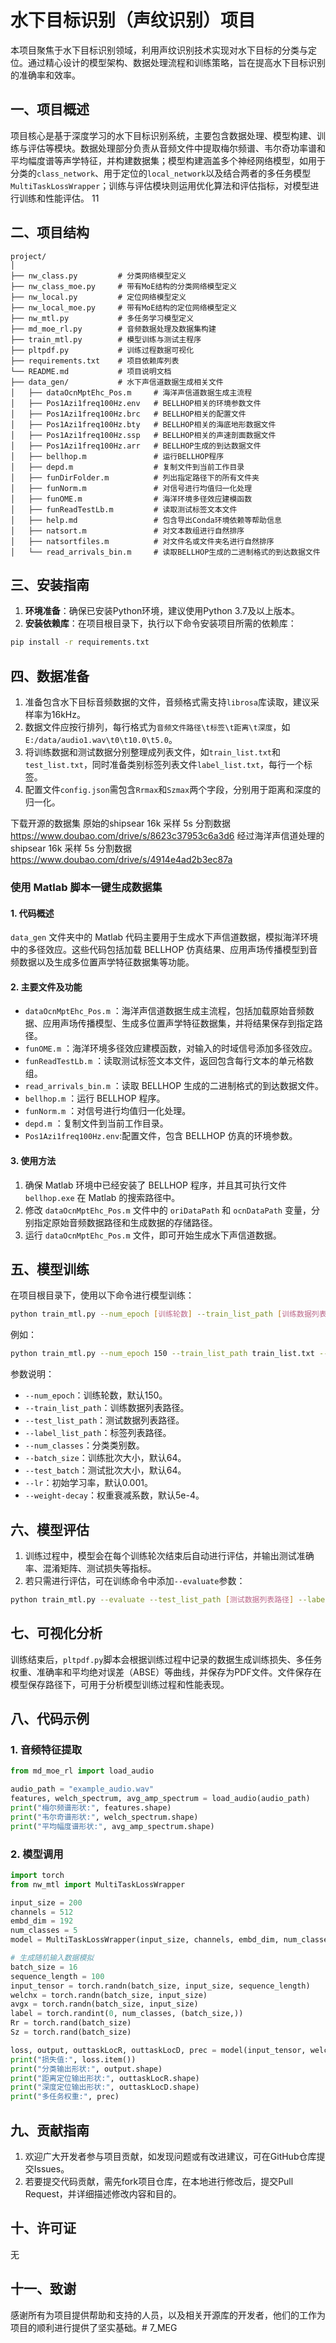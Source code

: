# 水下目标识别（声纹识别）项目
本项目聚焦于水下目标识别领域，利用声纹识别技术实现对水下目标的分类与定位。通过精心设计的模型架构、数据处理流程和训练策略，旨在提高水下目标识别的准确率和效率。

## 一、项目概述
项目核心是基于深度学习的水下目标识别系统，主要包含数据处理、模型构建、训练与评估等模块。数据处理部分负责从音频文件中提取梅尔频谱、韦尔奇功率谱和平均幅度谱等声学特征，并构建数据集；模型构建涵盖多个神经网络模型，如用于分类的`class_network`、用于定位的`local_network`以及结合两者的多任务模型`MultiTaskLossWrapper`；训练与评估模块则运用优化算法和评估指标，对模型进行训练和性能评估。
11
## 二、项目结构
```
project/
│
├── nw_class.py         # 分类网络模型定义
├── nw_class_moe.py     # 带有MoE结构的分类网络模型定义
├── nw_local.py         # 定位网络模型定义
├── nw_local_moe.py     # 带有MoE结构的定位网络模型定义
├── nw_mtl.py           # 多任务学习模型定义
├── md_moe_rl.py        # 音频数据处理及数据集构建
├── train_mtl.py        # 模型训练与测试主程序
├── pltpdf.py           # 训练过程数据可视化
├── requirements.txt    # 项目依赖库列表
└── README.md           # 项目说明文档
├── data_gen/           # 水下声信道数据生成相关文件
│   ├── dataOcnMptEhc_Pos.m     # 海洋声信道数据生成主流程
│   ├── Pos1Azi1freq100Hz.env   # BELLHOP相关的环境参数文件
│   ├── Pos1Azi1freq100Hz.brc   # BELLHOP相关的配置文件
│   ├── Pos1Azi1freq100Hz.bty   # BELLHOP相关的海底地形数据文件
│   ├── Pos1Azi1freq100Hz.ssp   # BELLHOP相关的声速剖面数据文件
│   ├── Pos1Azi1freq100Hz.arr   # BELLHOP生成的到达数据文件
│   ├── bellhop.m               # 运行BELLHOP程序
│   ├── depd.m                  # 复制文件到当前工作目录
│   ├── funDirFolder.m          # 列出指定路径下的所有文件夹
│   ├── funNorm.m               # 对信号进行均值归一化处理
│   ├── funOME.m                # 海洋环境多径效应建模函数
│   ├── funReadTestLb.m         # 读取测试标签文本文件
│   ├── help.md                 # 包含导出Conda环境依赖等帮助信息
│   ├── natsort.m               # 对文本数组进行自然排序
│   ├── natsortfiles.m          # 对文件名或文件夹名进行自然排序
│   └── read_arrivals_bin.m     # 读取BELLHOP生成的二进制格式的到达数据文件
```

## 三、安装指南
1. **环境准备**：确保已安装Python环境，建议使用Python 3.7及以上版本。
2. **安装依赖库**：在项目根目录下，执行以下命令安装项目所需的依赖库：
```bash
pip install -r requirements.txt
```

## 四、数据准备
1. 准备包含水下目标音频数据的文件，音频格式需支持`librosa`库读取，建议采样率为16kHz。
2. 数据文件应按行排列，每行格式为`音频文件路径\t标签\t距离\t深度`，如`E:/data/audio1.wav\t0\t10.0\t5.0`。
3. 将训练数据和测试数据分别整理成列表文件，如`train_list.txt`和`test_list.txt`，同时准备类别标签列表文件`label_list.txt`，每行一个标签。
4. 配置文件`config.json`需包含`Rrmax`和`Szmax`两个字段，分别用于距离和深度的归一化。

下载开源的数据集
原始的shipsear 16k 采样 5s 分割数据
https://www.doubao.com/drive/s/8623c37953c6a3d6
经过海洋声信道处理的shipsear 16k 采样 5s 分割数据
https://www.doubao.com/drive/s/4914e4ad2b3ec87a

### 使用 Matlab 脚本一键生成数据集
#### 1. 代码概述
`data_gen` 文件夹中的 Matlab 代码主要用于生成水下声信道数据，模拟海洋环境中的多径效应。这些代码包括加载 BELLHOP 仿真结果、应用声场传播模型到音频数据以及生成多位置声学特征数据集等功能。

#### 2. 主要文件及功能
- `dataOcnMptEhc_Pos.m` ：海洋声信道数据生成主流程，包括加载原始音频数据、应用声场传播模型、生成多位置声学特征数据集，并将结果保存到指定路径。
- `funOME.m` ：海洋环境多径效应建模函数，对输入的时域信号添加多径效应。
- `funReadTestLb.m` ：读取测试标签文本文件，返回包含每行文本的单元格数组。
- `read_arrivals_bin.m` ：读取 BELLHOP 生成的二进制格式的到达数据文件。
- `bellhop.m` ：运行 BELLHOP 程序。
- `funNorm.m` ：对信号进行均值归一化处理。
- `depd.m` ：复制文件到当前工作目录。
- `Pos1Azi1freq100Hz.env`:配置文件，包含 BELLHOP 仿真的环境参数。

#### 3. 使用方法
1. 确保 Matlab 环境中已经安装了 BELLHOP 程序，并且其可执行文件 `bellhop.exe` 在 Matlab 的搜索路径中。
2. 修改 `dataOcnMptEhc_Pos.m` 文件中的 `oriDataPath` 和 `ocnDataPath` 变量，分别指定原始音频数据路径和生成数据的存储路径。
3. 运行 `dataOcnMptEhc_Pos.m` 文件，即可开始生成水下声信道数据。

## 五、模型训练
在项目根目录下，使用以下命令进行模型训练：
```bash
python train_mtl.py --num_epoch [训练轮数] --train_list_path [训练数据列表路径] --test_list_path [测试数据列表路径] --label_list_path [标签列表路径] --num_classes [类别数] --batch_size [训练批次大小] --test_batch [测试批次大小] --lr [学习率] --weight-decay [权重衰减系数]
```
例如：
```bash
python train_mtl.py --num_epoch 150 --train_list_path train_list.txt --test_list_path test_list.txt --label_list_path label_list.txt --num_classes 5 --batch_size 64 --test_batch 64 --lr 0.001 --weight-decay 5e-4
```
参数说明：
- `--num_epoch`：训练轮数，默认150。
- `--train_list_path`：训练数据列表路径。
- `--test_list_path`：测试数据列表路径。
- `--label_list_path`：标签列表路径。
- `--num_classes`：分类类别数。
- `--batch_size`：训练批次大小，默认64。
- `--test_batch`：测试批次大小，默认64。
- `--lr`：初始学习率，默认0.001。
- `--weight-decay`：权重衰减系数，默认5e-4。

## 六、模型评估
1. 训练过程中，模型会在每个训练轮次结束后自动进行评估，并输出测试准确率、混淆矩阵、测试损失等指标。
2. 若只需进行评估，可在训练命令中添加`--evaluate`参数：
```bash
python train_mtl.py --evaluate --test_list_path [测试数据列表路径] --label_list_path [标签列表路径] --num_classes [类别数] --batch_size [测试批次大小]
```
## 七、可视化分析
训练结束后，`pltpdf.py`脚本会根据训练过程中记录的数据生成训练损失、多任务权重、准确率和平均绝对误差（ABSE）等曲线，并保存为PDF文件。文件保存在模型保存路径下，可用于分析模型训练过程和性能表现。

## 八、代码示例
### 1. 音频特征提取
```python
from md_moe_rl import load_audio

audio_path = "example_audio.wav"
features, welch_spectrum, avg_amp_spectrum = load_audio(audio_path)
print("梅尔频谱形状:", features.shape)
print("韦尔奇谱形状:", welch_spectrum.shape)
print("平均幅度谱形状:", avg_amp_spectrum.shape)
```

### 2. 模型调用
```python
import torch
from nw_mtl import MultiTaskLossWrapper

input_size = 200
channels = 512
embd_dim = 192
num_classes = 5
model = MultiTaskLossWrapper(input_size, channels, embd_dim, num_classes)

# 生成随机输入数据模拟
batch_size = 16
sequence_length = 100
input_tensor = torch.randn(batch_size, input_size, sequence_length)
welchx = torch.randn(batch_size, input_size)
avgx = torch.randn(batch_size, input_size)
label = torch.randint(0, num_classes, (batch_size,))
Rr = torch.rand(batch_size)
Sz = torch.rand(batch_size)

loss, output, outtaskLocR, outtaskLocD, prec = model(input_tensor, welchx, avgx, label, Rr, Sz)
print("损失值:", loss.item())
print("分类输出形状:", output.shape)
print("距离定位输出形状:", outtaskLocR.shape)
print("深度定位输出形状:", outtaskLocD.shape)
print("多任务权重:", prec)
```

## 九、贡献指南
1. 欢迎广大开发者参与项目贡献，如发现问题或有改进建议，可在GitHub仓库提交Issues。
2. 若要提交代码贡献，需先fork项目仓库，在本地进行修改后，提交Pull Request，并详细描述修改内容和目的。

## 十、许可证
无
<!-- 本项目采用[许可证名称（若有）]，详情请查看项目根目录下的`LICENSE`文件。 -->

## 十一、致谢
感谢所有为项目提供帮助和支持的人员，以及相关开源库的开发者，他们的工作为项目的顺利进行提供了坚实基础。# 7_MEG
